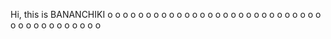 Hi, this is BANANCHIKI
 o
 o
 o
 o
 o
 o 
 o
 o
 o
 o
 o
 o
 o
 o
 o
 o
 o
 o
 o
 o
 o
 o
 o
 o
 o
 o
 o
 o
 o
 o
 o
 o
 o
 o
 o
 o
 o
 o
 o
 o                                                  
                                                                                                              
